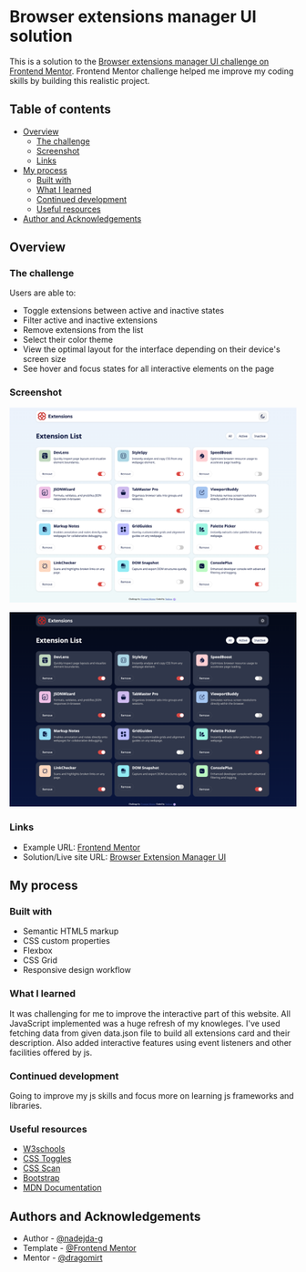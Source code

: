 # Browser extensions manager UI solution

This is a solution to the [Browser extensions manager UI challenge on Frontend Mentor](https://www.frontendmentor.io/challenges/browser-extension-manager-ui-yNZnOfsMAp). Frontend Mentor challenge helped me improve my coding skills by building this realistic project. 

## Table of contents

- [Overview](#overview)
  - [The challenge](#the-challenge)
  - [Screenshot](#screenshot)
  - [Links](#links)
- [My process](#my-process)
  - [Built with](#built-with)
  - [What I learned](#what-i-learned)
  - [Continued development](#continued-development)
  - [Useful resources](#useful-resources)
- [Author and Acknowledgements](#author)



## Overview

### The challenge

Users are able to:

- Toggle extensions between active and inactive states
- Filter active and inactive extensions
- Remove extensions from the list
- Select their color theme
- View the optimal layout for the interface depending on their device's screen size
- See hover and focus states for all interactive elements on the page

### Screenshot

![White Theme](./whiteHomePage.png)

![Dark Theme](./darkHomePage.png)

### Links

- Example URL: [Frontend Mentor](https://www.frontendmentor.io/challenges/browser-extension-manager-ui-yNZnOfsMAp)
- Solution/Live site URL: [Browser Extension Manager UI](https://nadejda-g.github.io/Browser-extensions-manager-UI/)


## My process

### Built with

- Semantic HTML5 markup
- CSS custom properties
- Flexbox
- CSS Grid
- Responsive design workflow


### What I learned

It was challenging for me to improve the interactive part of this website. All JavaScript implemented was a huge refresh of my knowleges. I've used fetching data from given data.json file to build all extensions card and their description. Also added interactive features using event listeners  and other facilities offered by js.

### Continued development

Going to improve my js skills and focus more on learning js frameworks and libraries.

### Useful resources

- [W3schools](https://www.w3schools.com/) 
- [CSS Toggles](https://csstoggles.github.io/) 
- [CSS Scan](https://getcssscan.com/css-box-shadow-examples)
- [Bootstrap](https://getbootstrap.com/)
- [MDN Documentation](https://developer.mozilla.org/)


## Authors and Acknowledgements

- Author - [@nadejda-g](https://github.com/nadejda-g)
- Template - [@Frontend Mentor](https://www.frontendmentor.io)
- Mentor - [@dragomirt](https://github.com/dragomirt)
